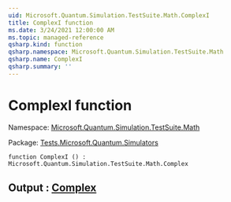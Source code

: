 ```yaml
---
uid: Microsoft.Quantum.Simulation.TestSuite.Math.ComplexI
title: ComplexI function
ms.date: 3/24/2021 12:00:00 AM
ms.topic: managed-reference
qsharp.kind: function
qsharp.namespace: Microsoft.Quantum.Simulation.TestSuite.Math
qsharp.name: ComplexI
qsharp.summary: ''
---
```


# ComplexI function

Namespace: [Microsoft.Quantum.Simulation.TestSuite.Math](xref:Microsoft.Quantum.Simulation.TestSuite.Math)

Package: [Tests.Microsoft.Quantum.Simulators](https://nuget.org/packages/Tests.Microsoft.Quantum.Simulators)




```qsharp
function ComplexI () : Microsoft.Quantum.Simulation.TestSuite.Math.Complex
```


## Output : [Complex](xref:Microsoft.Quantum.Simulation.TestSuite.Math.Complex)

